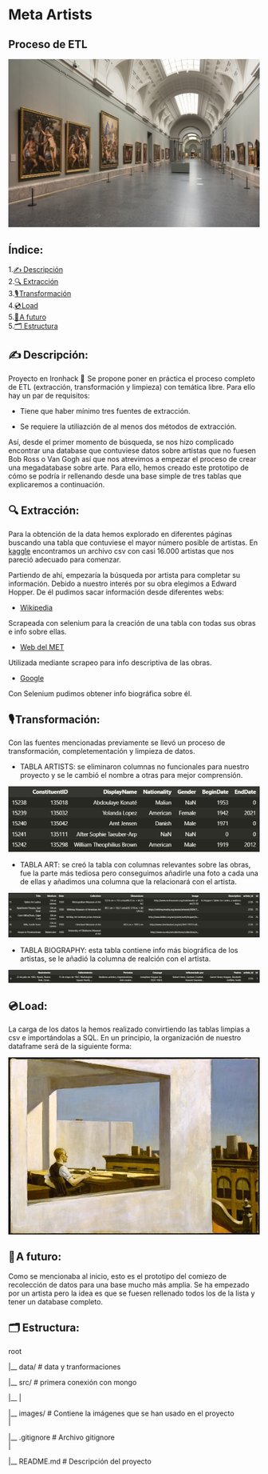 # Meta Artists

## Proceso de ETL

![oki](./images/museo.jpg)

## Índice:

1.[✍️ Descripción](#descripción)\
2.[🔍 Extracción](#extracción)\
3.[🎙️ Transformación](#tranformación)\
4.[💿 Load](#load)\
5.[🔮 A futuro](#futuro)\
5.[🗂️ Estructura](#estructura)


## ✍️ Descripción:<a name="descripción"/>

Proyecto en Ironhack 🔗  Se propone poner en práctica el proceso completo de ETL (extracción, transformación y limpieza) con temática libre. Para ello hay un par de requisitos:

- Tiene que haber mínimo tres fuentes de extracción.

- Se requiere la utiliazción de al menos dos métodos de extracción.

Así, desde el primer momento de búsqueda, se nos hizo complicado encontrar una database que contuviese datos sobre artistas que no fuesen Bob Ross o Van Gogh así que nos atrevimos a empezar el proceso de crear una megadatabase sobre arte. Para ello, hemos creado este prototipo de cómo se podría ir rellenando desde una base simple de tres tablas que explicaremos a continuación.


## 🔍 Extracción:<a name="extracción"/>

Para la obtención de la data hemos explorado en diferentes páginas buscando una tabla que contuviese el mayor número posible de artistas. En [kaggle](https://www.kaggle.com/) encontramos un archivo csv con casi 16.000 artistas que nos pareció adecuado para comenzar. 

Partiendo de ahí, empezaría la búsqueda por artista para completar su información. Debido a nuestro interés por su obra elegimos a Edward Hopper. De él pudimos sacar información desde diferentes webs:

- [Wikipedia](https://en.wikipedia.org/wiki/Edward_Hopper)

Scrapeada con selenium para la creación de una tabla con todas sus obras e info sobre ellas.

- [Web del MET](https://www.metmuseum.org/)

Utilizada mediante scrapeo para info descriptiva de las obras.

- [Google](https://www.google.com/search?q=edward+hopper&sxsrf=APwXEdfRDCPSb-kwJeEGkvVsFHtleGOijQ%3A1683586208022&ei=oHxZZMt6_aKR1Q-5oI-oDA&ved=0ahUKEwjLyoKv5-b-AhV9UaQEHTnQA8UQ4dUDCA8&uact=5&oq=edward+hopper&gs_lcp=Cgxnd3Mtd2l6LXNlcnAQAzIMCCMQigUQJxBGEPsBMgQIIxAnMgcIIxCKBRAnMg0ILhCDARCxAxCKBRBDMgcIABCKBRBDMgYIABAHEB4yBggAEAcQHjIKCAAQgAQQFBCHAjIOCC4QgAQQxwEQrwEQ1AIyBQgAEIAEOgoIABBHENYEELADOgQIABBHOgcIIxCwAhAnOggIABAIEAcQHkoECEEYAFCVLFi0MWCWM2gBcAJ4AIABXogBsQSSAQE3mAEAoAEByAEHwAEB&sclient=gws-wiz-serp)

Con Selenium pudimos obtener info biográfica sobre él.



## 🎙️ Transformación:<a name="tranformación"/>

Con las fuentes mencionadas previamente se llevó un proceso de transformación, completementación y limpieza de datos. 

- TABLA ARTISTS: se eliminaron columnas no funcionales para nuestro proyecto y se le cambió el nombre a otras para mejor comprensión.

![a](./images/artists.png)

- TABLA ART: se creó la tabla con columnas relevantes sobre las obras, fue la parte más tediosa pero conseguimos añadirle una foto a cada una de ellas y añadimos una columna que la relacionará con el artista.

![r](./images/art.png)

- TABLA BIOGRAPHY: esta tabla contiene info más biográfica de los artistas, se le añadió la columna de realción con el artista.

![b](./images/bio.png)



## 💿 Load:<a name="load"/>


La carga de los datos la hemos realizado convirtiendo las tablas limpias a csv e importándolas a SQL. En un principio, la organización de nuestro dataframe será de la siguiente forma:

![sql](./images/office.jpeg)



## 🔮 A futuro:<a name="futuro"/>

Como se mencionaba al inicio, esto es el prototipo del comiezo de recolección de datos para una base mucho más amplia. Se ha empezado por un artista pero la idea es que se fuesen rellenado todos los de la lista y tener un database completo.





## 🗂️ Estructura:<a name="estructura"/>

root 

|__ data/              # data y tranformaciones

|__ src/               # primera conexión con mongo

|__ 
|

|__ images/             # Contiene la imágenes que se han usado en el proyecto   
|

|__ .gitignore          # Archivo gitignore     
|

|__ README.md           # Descripción del proyecto
